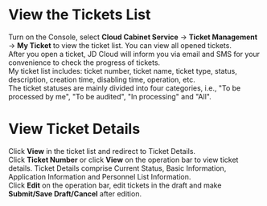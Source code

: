 # View the Tickets List
Turn on the Console, select **Cloud Cabinet Service** -> **Ticket Management** -> **My Ticket** to view the ticket list. You can view all opened tickets.</br>
After you open a ticket, JD Cloud will inform you via email and SMS for your convenience to check the progress of tickets.</br>
My ticket list includes: ticket number, ticket name, ticket type, status, description, creation time, disabling time, operation, etc.</br>
The ticket statuses are mainly divided into four categories, i.e., "To be processed by me", "To be audited", "In processing" and "All".</br>

# View Ticket Details
Click **View** in the ticket list and redirect to Ticket Details.</br>
Click **Ticket Number** or click **View** on the operation bar to view ticket details. Ticket Details comprise Current Status, Basic Information, Application Information and Personnel List Information.</br>
Click **Edit** on the operation bar, edit tickets in the draft and make **Submit/Save Draft/Cancel** after edition.



